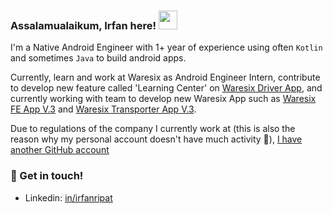### Assalamualaikum, Irfan here! <img src="https://raw.githubusercontent.com/MartinHeinz/MartinHeinz/master/wave.gif" width="30px"> 

I'm a Native Android Engineer with 1+ year of experience using often `Kotlin` and sometimes `Java` to build android apps.


Currently, learn and work at Waresix as Android Engineer Intern, contribute to develop new feature called 'Learning Center' on [Waresix Driver App](https://play.google.com/store/apps/details?id=com.waresix.freight.driver), and currently working with team to develop new Waresix App such as [Waresix FE App V.3](https://play.google.com/store/apps/details?id=com.waresix.wos.fe) and [Waresix Transporter App V.3](https://play.google.com/store/apps/details?id=com.waresix.wos.transporter).

Due to regulations of the company I currently work at (this is also the reason why my personal account doesn't have much activity 🥲), [I have another GitHub account](https://github.com/iripat)

### 💬 Get in touch!
- Linkedin: [in/irfanripat](https://linkedin.com/in/irfanripat)
